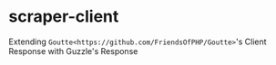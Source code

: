 # scraper-client
Extending `Goutte<https://github.com/FriendsOfPHP/Goutte>`'s Client Response with Guzzle's Response
